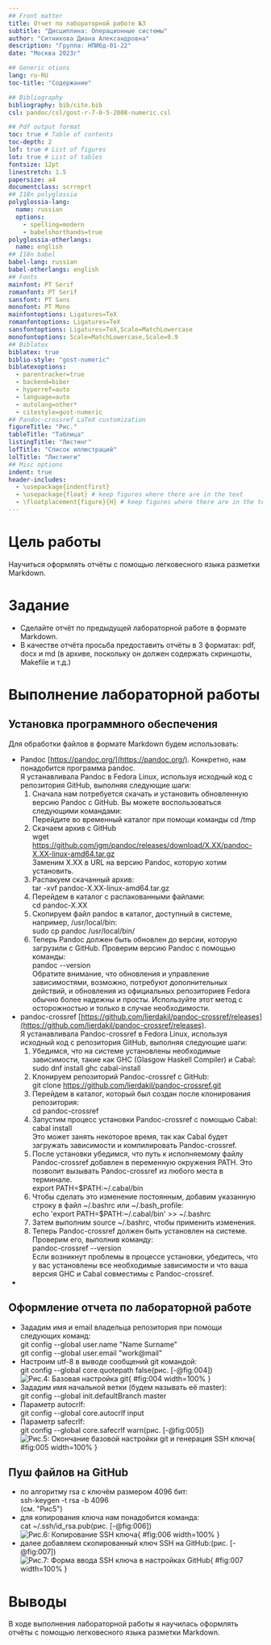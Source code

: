 ```yaml
---
## Front matter
title: Отчет по лабораторной работе №3
subtitle: "Дисциплина: Операционные системы"
author: "Ситникова Диана Александровна"
description: "Группа: НПИбд-01-22"
date: "Москва 2023г"

## Generic otions
lang: ru-RU
toc-title: "Содержание"

## Bibliography
bibliography: bib/cite.bib
csl: pandoc/csl/gost-r-7-0-5-2008-numeric.csl

## Pdf output format
toc: true # Table of contents
toc-depth: 2
lof: true # List of figures
lot: true # List of tables
fontsize: 12pt
linestretch: 1.5
papersize: a4
documentclass: scrreprt
## I18n polyglossia
polyglossia-lang:
  name: russian
  options:
    - spelling=modern
    - babelshorthands=true
polyglossia-otherlangs:
  name: english
## I18n babel
babel-lang: russian
babel-otherlangs: english
## Fonts
mainfont: PT Serif
romanfont: PT Serif
sansfont: PT Sans
monofont: PT Mono
mainfontoptions: Ligatures=TeX
romanfontoptions: Ligatures=TeX
sansfontoptions: Ligatures=TeX,Scale=MatchLowercase
monofontoptions: Scale=MatchLowercase,Scale=0.9
## Biblatex
biblatex: true
biblio-style: "gost-numeric"
biblatexoptions:
  - parentracker=true
  - backend=biber
  - hyperref=auto
  - language=auto
  - autolang=other*
  - citestyle=gost-numeric
## Pandoc-crossref LaTeX customization
figureTitle: "Рис."
tableTitle: "Таблица"
listingTitle: "Листинг"
lofTitle: "Список иллюстраций"
lolTitle: "Листинги"
## Misc options
indent: true
header-includes:
  - \usepackage{indentfirst}
  - \usepackage{float} # keep figures where there are in the text
  - \floatplacement{figure}{H} # keep figures where there are in the text
---
```


# Цель работы

Научиться оформлять отчёты с помощью легковесного языка разметки Markdown.

# Задание

* Сделайте отчёт по предыдущей лабораторной работе в формате Markdown.
* В качестве отчёта просьба предоставить отчёты в 3 форматах: pdf, docx и md (в архиве, поскольку он должен содержать скриншоты, Makefile и т.д.)

# Выполнение лабораторной работы

## Установка программного обеспечения

Для обработки файлов в формате Markdown будем использовать:  
* Pandoc [https://pandoc.org/](https://pandoc.org/). Конкретно, нам понадобится программа pandoc.  
  Я устанавливала Pandoc в Fedora Linux, используя исходный код с репозитория GitHub, выполняя следующие шаги:  
  1. Сначала нам потребуется скачать и установить обновленную версию Pandoc с GitHub. Вы можете воспользоваться следующими командами:  
     Перейдите во временный каталог при помощи команды cd /tmp  
  2. Скачаем архив с GitHub  
     wget https://github.com/jgm/pandoc/releases/download/X.XX/pandoc-X.XX-linux-amd64.tar.gz  
     Заменим X.XX в URL на версию Pandoc, которую хотим установить.  
  3. Распакуем скачанный архив:  
     tar -xvf pandoc-X.XX-linux-amd64.tar.gz  
  4. Перейдем в каталог с распакованными файлами:  
     cd pandoc-X.XX  
  5. Скопируем файл pandoc в каталог, доступный в системе, например, /usr/local/bin:  
     sudo cp pandoc /usr/local/bin/  
  6. Теперь Pandoc должен быть обновлен до версии, которую загрузили с GitHub. Проверим версию Pandoc с помощью команды:  
     pandoc --version  
  Обратите внимание, что обновления и управление зависимостями, возможно, потребуют дополнительных действий, и обновления из официальных репозиториев Fedora обычно более надежны и просты. Используйте этот метод с осторожностью и только в случае необходимости.  
* pandoc-crossref [https://github.com/lierdakil/pandoc-crossref/releases](https://github.com/lierdakil/pandoc-crossref/releases).  
  Я устанавливала Pandoc-crossref в Fedora Linux, используя исходный код с репозитория GitHub, выполняя следующие шаги:  
  1. Убедимся, что на системе установлены необходимые зависимости, такие как GHC (Glasgow Haskell Compiler) и Cabal:  
     sudo dnf install ghc cabal-install  
  2. Клонируем репозиторий Pandoc-crossref с GitHub:  
     git clone https://github.com/lierdakil/pandoc-crossref.git  
  3. Перейдем в каталог, который был создан после клонирования репозитория:  
     cd pandoc-crossref  
  4. Запустим процесс установки Pandoc-crossref с помощью Cabal:  
     cabal install  
     Это может занять некоторое время, так как Cabal будет загружать зависимости и компилировать Pandoc-crossref.  
  5. После установки убедимся, что путь к исполняемому файлу Pandoc-crossref добавлен в переменную окружения PATH. Это позволит вызывать Pandoc-crossref из любого места в терминале.  
     export PATH=$PATH:~/.cabal/bin  
  6. Чтобы сделать это изменение постоянным, добавим указанную строку в файл ~/.bashrc или ~/.bash_profile:  
     echo 'export PATH=$PATH:~/.cabal/bin' >> ~/.bashrc  
  7. Затем выполним source ~/.bashrc, чтобы применить изменения.  
  8. Теперь Pandoc-crossref должен быть установлен на системе. Проверим его, выполнив команду:  
     pandoc-crossref --version  
  Если возникнут проблемы в процессе установки, убедитесь, что у вас установлены все необходимые зависимости и что ваша версия GHC и Cabal совместимы с Pandoc-crossref.
* 

## Оформление отчета по лабораторной работе

* Зададим имя и email владельца репозитория при помощи следующих команд:  
  git config --global user.name "Name Surname"  
  git config --global user.email "work@mail"
* Настроим utf-8 в выводе сообщений git командой:  
  git config --global core.quotepath false(рис. [-@fig:004])  
![Рис.4: Базовая настройка git](image/Рис4.png){ #fig:004 width=100% }  
* Зададим имя начальной ветки (будем называть её master):  
  git config --global init.defaultBranch master
* Параметр autocrlf:  
  git config --global core.autocrlf input
* Параметр safecrlf:  
  git config --global core.safecrlf warn(рис. [-@fig:005])  
![Рис.5: Окончание базовой настройки git и генерация SSH ключа](image/Рис5.png){ #fig:005 width=100% }

## Пуш файлов на GitHub

* по алгоритму rsa с ключём размером 4096 бит:  
  ssh-keygen -t rsa -b 4096  
  (см. "Рис5")  
* для копирования ключа нам понадобится команда:  
  cat ~/.ssh/id_rsa.pub(рис. [-@fig:006])  
![Рис.6: Копирование SSH ключа](image/Рис6.png){ #fig:006 width=100% }  
* далее добавляем скопированный ключ SSH на GitHub:(рис. [-@fig:007])  
![Рис.7: Форма ввода SSH ключа в настройках GitHub](image/Рис7.png){ #fig:007 width=100% }

# Выводы

В ходе выполнения лабораторной работы я научилась оформлять отчёты с помощью легковесного языка разметки Markdown.
